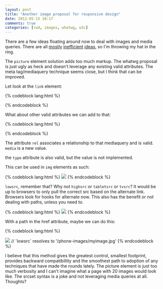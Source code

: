 ```yaml
---
layout: post
title: "Another image proposal for responsive design"
date: 2012-05-15 10:17
comments: true
categories: [rwd, images, whatwg, w3c] 
---
```


There are a few ideas floating around now to deal with images and media queries. There are 
all [mostly](http://www.w3.org/community/respimg/2012/05/13/an-alternative-proposition-to-and-srcset-with-wider-scope/) [inefficient](https://github.com/Wilto/respimg) [ideas](https://gist.github.com/2701939), so I'm throwing my hat in the ring.

<!-- more -->

The `picture` element solution adds too much markup. The whatwg proposal is just ugly as heck and doesn't leverage any existing valid attributes. The meta tag/mediaquery technique seems close, but I think that can be improved.

Let look at the `link` element:

{% codeblock lang:html %}
<link 
	rel="stylesheet" 
	href="smartphone.css" 
	media="screen and (max-device-width: 480px)">
{% endcodeblock %}

What about other valid attributes we can add to that:

{% codeblock lang:html %}
<link
	rel="media"
	media="screen and (max-device-width: 480px)"
	type="low">
{% endcodeblock %}

The attribute `rel` associates a relationship to that mediaquery and is valid. `media` is a new value.

the `type` attribute is also valid, but the value is not implemented. 

This can be used in `img` elements as such:

{% codeblock lang:html %}
<img src="myimage.jpg" lowsrc="myimage-phone.jpg">
{% endcodeblock %}

`lowsrc`, remember that? Why not `highsrc` or `tabletsrc` or `tvsrc`? It would be up to browsers to only pull the correct src based on the alternate link. Browsers look for hooks for alternate now. This also has the benefit or not dealing with paths, unless you need to.

{% codeblock lang:html %}
<img src="myimage.jpg" lowsrc="" tvsrc="tvimage.jpg" highsrc="http://cdn.bigimages.org/myimage.jpg">
{% endcodeblock %}

With a path in the href attribute, maybe we can do this:

{% codeblock lang:html %}
<link
	rel="media"
	href="/phone-images/"
	media="screen and (max-device-width: 480px)"
	type="low">
<img src="myimage.jpg" lowsrc="myimage.jpg"> // `lowsrc` resolves to '/phone-images/myimage.jpg' 
{% endcodeblock %}

I believe that this method gives the greatest control, smallest footprint, provides backward compatibillity and the smoothest path to adoption of any techniques that have made the rounds lately. The picture element is just too much verbosity and I can't imagine what a page with 20 images would look like. The srcset syntax is a joke and not leveraging media queries at all. Thoughts?

